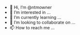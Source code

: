 - 👋 Hi, I’m @ntmowner
- 👀 I’m interested in ...
- 🌱 I’m currently learning ...
- 💞️ I’m looking to collaborate on ...
- 📫 How to reach me ...

<!---
ntmowner/ntmowner is a ✨ special ✨ repository because its `README.md` (this file) appears on your GitHub profile.
You can click the Preview link to take a look at your changes.
--->
